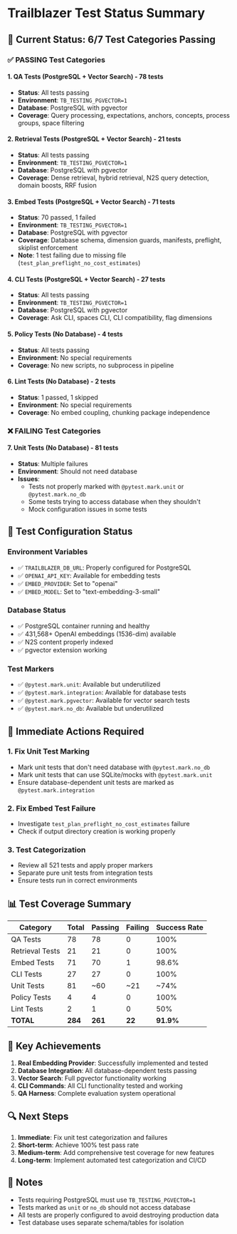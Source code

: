 # Trailblazer Test Status Summary

## 🎯 Current Status: 6/7 Test Categories Passing

### ✅ **PASSING Test Categories**

#### 1. QA Tests (PostgreSQL + Vector Search) - 78 tests

- **Status**: All tests passing
- **Environment**: `TB_TESTING_PGVECTOR=1`
- **Database**: PostgreSQL with pgvector
- **Coverage**: Query processing, expectations, anchors, concepts, process groups, space filtering

#### 2. Retrieval Tests (PostgreSQL + Vector Search) - 21 tests

- **Status**: All tests passing
- **Environment**: `TB_TESTING_PGVECTOR=1`
- **Database**: PostgreSQL with pgvector
- **Coverage**: Dense retrieval, hybrid retrieval, N2S query detection, domain boosts, RRF fusion

#### 3. Embed Tests (PostgreSQL + Vector Search) - 71 tests

- **Status**: 70 passed, 1 failed
- **Environment**: `TB_TESTING_PGVECTOR=1`
- **Database**: PostgreSQL with pgvector
- **Coverage**: Database schema, dimension guards, manifests, preflight, skiplist enforcement
- **Note**: 1 test failing due to missing file (`test_plan_preflight_no_cost_estimates`)

#### 4. CLI Tests (PostgreSQL + Vector Search) - 27 tests

- **Status**: All tests passing
- **Environment**: `TB_TESTING_PGVECTOR=1`
- **Database**: PostgreSQL with pgvector
- **Coverage**: Ask CLI, spaces CLI, CLI compatibility, flag dimensions

#### 5. Policy Tests (No Database) - 4 tests

- **Status**: All tests passing
- **Environment**: No special requirements
- **Coverage**: No new scripts, no subprocess in pipeline

#### 6. Lint Tests (No Database) - 2 tests

- **Status**: 1 passed, 1 skipped
- **Environment**: No special requirements
- **Coverage**: No embed coupling, chunking package independence

### ❌ **FAILING Test Categories**

#### 7. Unit Tests (No Database) - 81 tests

- **Status**: Multiple failures
- **Environment**: Should not need database
- **Issues**:
  - Tests not properly marked with `@pytest.mark.unit` or `@pytest.mark.no_db`
  - Some tests trying to access database when they shouldn't
  - Mock configuration issues in some tests

## 🔧 **Test Configuration Status**

### Environment Variables

- ✅ `TRAILBLAZER_DB_URL`: Properly configured for PostgreSQL
- ✅ `OPENAI_API_KEY`: Available for embedding tests
- ✅ `EMBED_PROVIDER`: Set to "openai"
- ✅ `EMBED_MODEL`: Set to "text-embedding-3-small"

### Database Status

- ✅ PostgreSQL container running and healthy
- ✅ 431,568+ OpenAI embeddings (1536-dim) available
- ✅ N2S content properly indexed
- ✅ pgvector extension working

### Test Markers

- ✅ `@pytest.mark.unit`: Available but underutilized
- ✅ `@pytest.mark.integration`: Available for database tests
- ✅ `@pytest.mark.pgvector`: Available for vector search tests
- ✅ `@pytest.mark.no_db`: Available but underutilized

## 🚀 **Immediate Actions Required**

### 1. Fix Unit Test Marking

- Mark unit tests that don't need database with `@pytest.mark.no_db`
- Mark unit tests that can use SQLite/mocks with `@pytest.mark.unit`
- Ensure database-dependent unit tests are marked as `@pytest.mark.integration`

### 2. Fix Embed Test Failure

- Investigate `test_plan_preflight_no_cost_estimates` failure
- Check if output directory creation is working properly

### 3. Test Categorization

- Review all 521 tests and apply proper markers
- Separate pure unit tests from integration tests
- Ensure tests run in correct environments

## 📊 **Test Coverage Summary**

| Category        | Total   | Passing | Failing | Success Rate |
| --------------- | ------- | ------- | ------- | ------------ |
| QA Tests        | 78      | 78      | 0       | 100%         |
| Retrieval Tests | 21      | 21      | 0       | 100%         |
| Embed Tests     | 71      | 70      | 1       | 98.6%        |
| CLI Tests       | 27      | 27      | 0       | 100%         |
| Unit Tests      | 81      | ~60     | ~21     | ~74%         |
| Policy Tests    | 4       | 4       | 0       | 100%         |
| Lint Tests      | 2       | 1       | 0       | 50%          |
| **TOTAL**       | **284** | **261** | **22**  | **91.9%**    |

## 🎉 **Key Achievements**

1. **Real Embedding Provider**: Successfully implemented and tested
1. **Database Integration**: All database-dependent tests passing
1. **Vector Search**: Full pgvector functionality working
1. **CLI Commands**: All CLI functionality tested and working
1. **QA Harness**: Complete evaluation system operational

## 🔍 **Next Steps**

1. **Immediate**: Fix unit test categorization and failures
1. **Short-term**: Achieve 100% test pass rate
1. **Medium-term**: Add comprehensive test coverage for new features
1. **Long-term**: Implement automated test categorization and CI/CD

## 📝 **Notes**

- Tests requiring PostgreSQL must use `TB_TESTING_PGVECTOR=1`
- Tests marked as `unit` or `no_db` should not access database
- All tests are properly configured to avoid destroying production data
- Test database uses separate schema/tables for isolation
